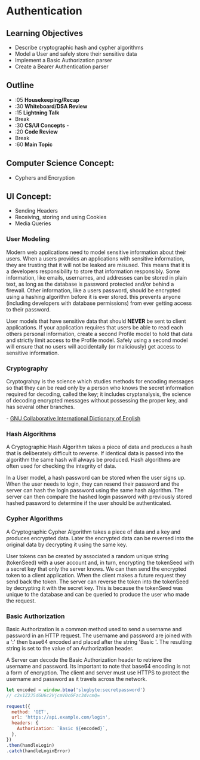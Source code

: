 # Authentication

## Learning Objectives

* Describe cryptographic hash and cypher algorithms
* Model a User and safely store their sensitive data
* Implement a Basic Authorization parser
* Create a Bearer Authentication parser

## Outline
* :05 **Housekeeping/Recap**
* :30 **Whiteboard/DSA Review**
* :15 **Lightning Talk**
* Break
* :30 **CS/UI Concepts** -
* :20 **Code Review**
* Break
* :60 **Main Topic**

## Computer Science Concept:
* Cyphers and Encryption

## UI Concept:
* Sending Headers
* Receiving, storing and using Cookies
* Media Queries

### User Modeling
Modern web applications need to model sensitive information about their users. When a users provides an applications with sensitive information, they are trusting that it will not be leaked are misused. This means that it is a developers responsibility to store that information responsibly. Some information, like emails, usernames, and addresses can be stored in plain text, as long as the database is password protected and/or behind a firewall. Other information, like a users password, should be encrypted using a hashing algorithm before it is ever stored. this prevents anyone (including developers with database permissions) from ever getting access to their password.

User models that have sensitive data that should **NEVER** be sent to client applications. If your application requires that users be able to read each others personal information, create a second Profile model to hold that data and strictly limit access to the Profile model. Safely using a second model will ensure that no users will accidentally (or maliciously) get access to sensitive information.

### Cryptography
Cryptograhpy is the science which studies methods for encoding messages so that they can be read only by a person who knows the secret information required for decoding, called the key; it includes cryptanalysis, the science of decoding encrypted messages without possessing the proper key, and has several other branches.

\- [GNU Collaborative International Dictionary of English](http://gcide.gnu.org.ua)

### Hash Algorithms
A Cryptographic Hash Algorithm takes a piece of data and produces a hash that is deliberately difficult to reverse. If identical data is passed into the algorithm the same hash will always be produced. Hash algorithms are often used for checking the integrity of data.

In a User model, a hash password can be stored when the user signs up. When the user needs to login, they can resend their password and the server can hash the login password using the same hash algorithm. The server can then compare the hashed login password with previously stored hashed password to determine if the user should be authenticated.

### Cypher Algorithms
A Cryptographic Cypher Algorithm takes a piece of data and a key and produces encrypted data. Later the encrypted data can be reversed into the original data by decrypting it using the same key.

User tokens can be created by associated a random unique string (tokenSeed) with a user account and, in turn, encrypting the tokenSeed with a secret key that only the server knows. We can then send the encrypted token to a client application. When the client makes a future request they send back the token. The server can reverse the token into the tokenSeed by decrypting it with the secret key. This is because the tokenSeed was unique to the database and can be queried to produce the user who made the request.

### Basic Authorization
Basic Authorization is a common method used to send a username and password in an HTTP request. The username and password are joined with a ':' then base64 encoded and placed after the string 'Basic '. The resulting string is set to the value of an Authorization header.

A Server can decode the Basic Authorization header to retrieve the username and password. Its important to note that base64 encoding is not a form of encryption. The client and server must use HTTPS to protect the username and password as it travels across the network.

``` javascript
let encoded = window.btoa('slugbyte:secretpassword')
// c2x1Z2J5dGU6c2VjcmV0cGFzc3dvcmQ=

request({
  method: 'GET',
  url: 'https://api.example.com/login',
  headers: {
    Authorization: `Basic ${encoded}`,
  },
})
.then(handleLogin)
.catch(handleLoginError)
```
